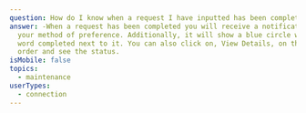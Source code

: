 ```yaml
---
question: How do I know when a request I have inputted has been completed?
answer: -When a request has been completed you will receive a notification via
  your method of preference. Additionally, it will show a blue circle with the
  word completed next to it. You can also click on, View Details, on the work
  order and see the status.
isMobile: false
topics:
  - maintenance
userTypes:
  - connection
---
```

